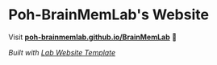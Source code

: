 
# Poh-BrainMemLab's Website

Visit **[poh-brainmemlab.github.io/BrainMemLab](https://poh-brainmemlab.github.io/BrainMemLab)** 🚀

_Built with [Lab Website Template](https://greene-lab.gitbook.io/lab-website-template-docs)_
